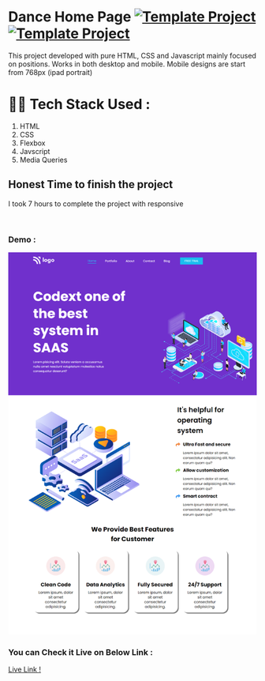 # Dance Home Page [![Template Project](https://img.shields.io/badge/Template-Project-red)](http://www.gnu.org/licenses/agpl-3.0) [![Template Project](https://img.shields.io/badge/Technologies%20-HTML%2FCSS-brightgreen)](http://www.gnu.org/licenses/agpl-3.0)

This project developed with pure HTML, CSS and Javascript mainly focused on positions. Works in both desktop and mobile. Mobile designs are start from 768px (ipad portrait)

# 👩‍💻 Tech Stack Used :

1. HTML
2. CSS
3. Flexbox
4. Javscript 
5. Media Queries



## Honest Time to finish the project

I took 7 hours to complete the project with responsive


<br/>

### Demo :

![Web Site Image](https://github.com/anitha-nagadasarink/13-Saas-Landing-Page/blob/HTML-CSS-Projects/Assets/demo.png)

### You can Check it Live on Below Link :

[Live Link !](https://new-saas-landing-webpage.netlify.app/)